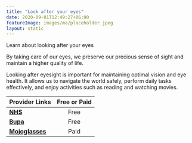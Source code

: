 ```yaml
---
title: "Look after your eyes"
date: 2020-09-01T12:49:27+06:00
featureImage: images/ma/placeholder.jpeg
layout: static
---
```


Learn about looking after your eyes

By taking care of our eyes, we preserve our precious sense of sight and maintain a higher quality of life.

Looking after eyesight is important for maintaining optimal vision and eye health. It allows us to navigate the world safely, perform daily tasks effectively, and enjoy activities such as reading and watching movies.

| Provider Links      | Free or Paid  |  
| :-----------          | :--------------:      |  
| [**NHS**](https://www.moorfields.nhs.uk/content/ten-steps-healthy-eyes) | Free | 
| [**Bupa**](https://www.bupa.co.uk/newsroom/ourviews/healthy-eyes) | Free | 
| [**Mojoglasses**](https://mojoglasses.com/) | Paid | 
  

<br/><br/>






